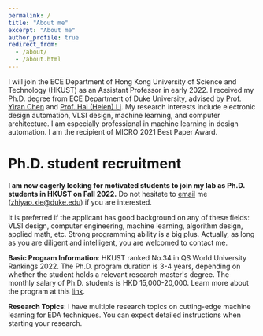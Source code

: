 ```yaml
---
permalink: /
title: "About me"
excerpt: "About me"
author_profile: true
redirect_from: 
  - /about/
  - /about.html
---
```


I will join the ECE Department of Hong Kong University of Science and Technology (HKUST) as an Assistant Professor in early 2022. I received my Ph.D. degree from ECE Department of Duke University, advised by [Prof. Yiran Chen](https://ece.duke.edu/faculty/yiran-chen) and [Prof. Hai (Helen) Li](https://ece.duke.edu/faculty/hai-helen-li). My research interests include electronic design automation, VLSI design, machine learning, and computer architecture. I am especially professional in machine learning in design automation. I am the recipient of MICRO 2021 Best Paper Award.

Ph.D. student recruitment
======
**I am now eagerly looking for motivated students to join my lab as Ph.D. students in HKUST on Fall 2022.** Do not hesitate to [email](mailto:zhiyao.xie@duke.edu) me (zhiyao.xie@duke.edu) if you are interested.

It is preferred if the applicant has good background on any of these fields: VLSI design, computer engineering, machine learning, algorithm design, applied math, etc. Strong programming ability is a big plus. Actually, as long as you are diligent and intelligent, you are welcomed to contact me.  

**Basic Program Information**: HKUST ranked No.34 in QS World University Rankings 2022. The Ph.D. program duration is 3-4 years, depending on whether the student holds a relevant research master's degree. The monthly salary of Ph.D. students is HKD 15,000-20,000. Learn more about the program at this [link](https://prog-crs.ust.hk/pgprog/2022-23/mphil-phd-ece).

**Research Topics**: I have multiple research topics on cutting-edge machine learning for EDA techniques. You can expect detailed instructions when starting your research. 


